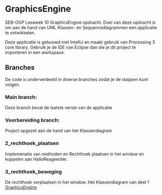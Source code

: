 # GraphicsEngine
SEB-OGP Lesweek 10 GraphicsEngine opdracht. Doel van deze opdracht is om aan de hand van UML Klassen- en Sequencediagrammen een applicatie te ontwikkelen.

Deze applicatie is gebouwd met IntelliJ en maakt gebruik van Processing 3 core library. Gebruik je de IDE van Eclipse dan die je dit project te importeren in een workspace.


## Branches
De code is onderverdeeld in diverse branches zodat je de stappen kunt volgen.

### Main branch:
Deze branch bevat de laatste versie van de applicatie

### Voorbereiding branch:
Project opgezet aan de hand van het Klassendiagram

### 2_rechthoek_plaatsen
Implemenatie van methoden en Rechthoek plaatsen in het window en koppelen aan HalloReageerder.

### 3_rechthoek_beweging
De rechthoek verplaatsen in het window. 
Het Klassendiagram van deel 1 [GraphicsEngine](GraphicsEngine/ontw/GraphicsEngine_1.pdf)
